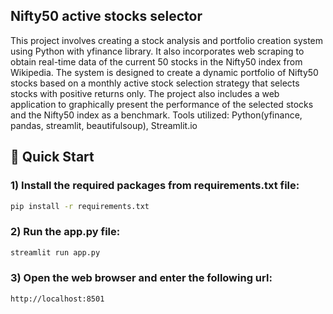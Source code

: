 ## Nifty50 active stocks selector

This project involves creating a stock analysis and portfolio creation system using Python with yfinance library. It also incorporates web scraping to obtain real-time data of the current 50 stocks in the Nifty50 index from Wikipedia. The system is designed to create a dynamic portfolio of Nifty50 stocks based on a monthly active stock selection strategy that selects stocks with positive returns only. The project also includes a web application to graphically present the performance of the selected stocks and the Nifty50 index as a benchmark.
Tools utilized: Python(yfinance, pandas, streamlit, beautifulsoup), Streamlit.io

## 🚀 Quick Start

### 1) Install the required packages from requirements.txt file:
```bash
pip install -r requirements.txt
```

### 2) Run the app.py file:
```bash
streamlit run app.py
```

### 3) Open the web browser and enter the following url:
```http://localhost:8501```
